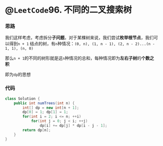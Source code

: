 # @`LeetCode`96. 不同的二叉搜索树

### 思路

我们这样考虑，考虑拆分**子问题**，对于某棵树来说，我们尝试**枚举根节点**，我们可以得到`n + 1` 结点的树，有`n`种情况：`(0, n), (1, n - 1), (2, n - 2)...(n - 1, 1), (n, 0) `

那么`n + 1`的不同的树形就是这`n`种情况的总和，每种情况即为**左右子树**的**个数之积**

即为`dp`的思想

### 代码

```java
class Solution {
    public int numTrees(int n) {
        int[] dp = new int[n + 1];
        dp[0] = 1; dp[1] = 1;
        for(int i = 2; i <= n; ++i) 
            for(int j = 0; j < i; ++j) 
                dp[i] += dp[j] * dp[i - j - 1];
        return dp[n];
    }
}
```

